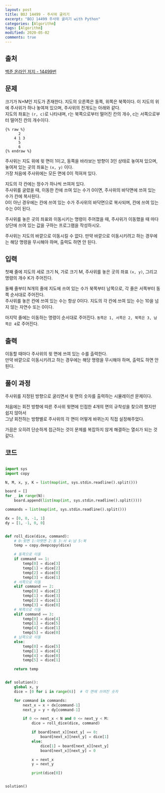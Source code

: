 ```yaml
---
layout: post
title: BOJ 14499 - 주사위 굴리기
excerpt: "BOJ 14499 주사위 굴리기 with Python"
categories: [Algorithm]
tags: [Algorithm]
modified: 2020-05-02
comments: true
---
```


## 출처
[백준 온라인 저지 - 14499번](https://www.acmicpc.net/problem/14499)


## 문제
크기가 N×M인 지도가 존재한다. 지도의 오른쪽은 동쪽, 위쪽은 북쪽이다. 이 지도의 위에 주사위가 하나 놓여져 있으며, 주사위의 전개도는 아래와 같다. <br>
지도의 좌표는 `(r, c)`로 나타내며, r는 북쪽으로부터 떨어진 칸의 개수, c는 서쪽으로부터 떨어진 칸의 개수이다. 

    {% raw %}
          2
        4 1 3
          5
          6
    {% endraw %}

주사위는 지도 위에 윗 면이 1이고, 동쪽을 바라보는 방향이 3인 상태로 놓여져 있으며, 놓여져 있는 곳의 좌표는 `(x, y)` 이다. <br>
가장 처음에 주사위에는 모든 면에 0이 적혀져 있다. <br>

지도의 각 칸에는 정수가 하나씩 쓰여져 있다. <br>
주사위를 굴렸을 때, 이동한 칸에 쓰여 있는 수가 0이면, 주사위의 바닥면에 쓰여 있는 수가 칸에 복사된다. <br>
0이 아닌 경우에는 칸에 쓰여 있는 수가 주사위의 바닥면으로 복사되며, 칸에 쓰여 있는 수는 0이 된다. <br>

주사위를 놓은 곳의 좌표와 이동시키는 명령이 주어졌을 때, 주사위가 이동했을 때 마다 상단에 쓰여 있는 값을 구하는 프로그램을 작성하시오. <br>

주사위는 지도의 바깥으로 이동시킬 수 없다. 만약 바깥으로 이동시키려고 하는 경우에는 해당 명령을 무시해야 하며, 출력도 하면 안 된다. <br>

## 입력
첫째 줄에 지도의 세로 크기 N, 가로 크기 M, 주사위를 놓은 곳의 좌표 `(x, y)`, 그리고 명령의 개수 K가 주어진다. <br>

둘째 줄부터 N개의 줄에 지도에 쓰여 있는 수가 북쪽부터 남쪽으로, 각 줄은 서쪽부터 동쪽 순서대로 주어진다. <br>
주사위를 놓은 칸에 쓰여 있는 수는 항상 0이다. 지도의 각 칸에 쓰여 있는 수는 10을 넘지 않는 자연수 또는 0이다. <br>

마지막 줄에는 이동하는 명령이 순서대로 주어진다. `동쪽은 1, 서쪽은 2, 북쪽은 3, 남쪽은 4`로 주어진다. <br>

## 출력
이동할 때마다 주사위의 윗 면에 쓰여 있는 수를 출력한다. <br>
만약 바깥으로 이동시키려고 하는 경우에는 해당 명령을 무시해야 하며, 출력도 하면 안 된다. <br>

## 풀이 과정
주사위를 지정된 방향으로 굴리면서 윗 면의 숫자를 출력하는 시뮬레이션 문제이다.

처음에는 회전 방향에 따른 주사위 윗면에 인접한 4개의 면의 규착성을 찾으려 했지만 쉽지 않아서 <br> 그냥 회전하는 방향별로 주사위의 각 면이 어떻게 바뀌는지 직접 설정해주었다.

가끔은 오히려 단순하게 접근하는 것이 문제를 복잡하지 않게 해결하는 열쇠가 되는 것 같다. <br>

## 코드
~~~ python

import sys
import copy

N, M, x, y, K = list(map(int, sys.stdin.readline().split()))

board = []
for _ in range(N):
    board.append(list(map(int, sys.stdin.readline().split())))

commands = list(map(int, sys.stdin.readline().split()))

dx = [0, 0, -1, 1]
dy = [1, -1, 0, 0]


def roll_dice(dice, command):
    # 0:윗면 1:아랫면 2:동 3:서 4:남 5:북
    temp = copy.deepcopy(dice)

    # 동쪽으로 이동
    if command == 1:
        temp[0] = dice[3]
        temp[1] = dice[2]
        temp[2] = dice[0]
        temp[3] = dice[1]
    # 서쪽으로 이동
    elif command == 2:
        temp[0] = dice[2]
        temp[1] = dice[3]
        temp[2] = dice[1]
        temp[3] = dice[0]
    # 북쪽으로 이동
    elif command == 3:
        temp[0] = dice[4]
        temp[1] = dice[5]
        temp[4] = dice[1]
        temp[5] = dice[0]
    # 남쪽으로 이동
    else:
        temp[0] = dice[5]
        temp[1] = dice[4]
        temp[4] = dice[0]
        temp[5] = dice[1]

    return temp


def solution():
    global x, y
    dice = [0 for i in range(6)]  # 각 면에 쓰여진 숫자

    for command in commands:
        next_x = x + dx[command-1]
        next_y = y + dy[command-1]

        if 0 <= next_x < N and 0 <= next_y < M:
            dice = roll_dice(dice, command)

            if board[next_x][next_y] == 0:
                board[next_x][next_y] = dice[1]
            else:
                dice[1] = board[next_x][next_y]
                board[next_x][next_y] = 0

            x = next_x
            y = next_y

            print(dice[0])


solution()


~~~

